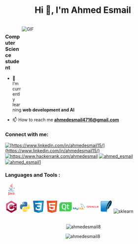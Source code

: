 <h1 align="center">Hi 👋, I'm Ahmed Esmail</h1>
<br>

  <img align="right" alt="GIF" src="https://github.com/abhisheknaiidu/abhisheknaiidu/blob/master/code.gif?raw=true" width="450" height="250" />
<h3 align="left">Computer Science student</h3>

- 🌱 I’m currently learning **web development and AI**

- 📫 How to reach me **ahmedesmail4716@gmail.com**



<p>
<h3 align="left">Connect with me:</h3>
<p align="left">
<a href="https://www.linkedin.com/in/ahmedesmail15/" target="blank"><img align="center" src="https://raw.githubusercontent.com/rahuldkjain/github-profile-readme-generator/master/src/images/icons/Social/linked-in-alt.svg" alt="[https://www.linkedin.com/in/ahmedesmail15/](https://www.linkedin.com/in/ahmedesmail15/)" height="30" width="40" /></a>
<a href="https://www.hackerrank.com/ahmedesmail" target="blank"><img align="center" src="https://raw.githubusercontent.com/rahuldkjain/github-profile-readme-generator/master/src/images/icons/Social/hackerrank.svg" alt="https://www.hackerrank.com/ahmedesmail" height="30" width="40" /></a>
<a href="https://codeforces.com/profile/ahmed_esmail" target="blank"><img align="center" src="https://raw.githubusercontent.com/rahuldkjain/github-profile-readme-generator/master/src/images/icons/Social/codeforces.svg" alt="ahmed_esmail" height="30" width="40" /></a>
<a href="https://www.leetcode.com/ahmed_esmail1" target="blank"><img align="center" src="https://raw.githubusercontent.com/rahuldkjain/github-profile-readme-generator/master/src/images/icons/Social/leet-code.svg" alt="ahmed_esmail1" height="30" width="40" /></a>
  </p>


</p>


<!--**languages and tools:**  

<code><img height="20" src="https://raw.githubusercontent.com/github/explore/80688e429a7d4ef2fca1e82350fe8e3517d3494d/topics/javascript/javascript.png"></code>
<code><img height="20" src="https://raw.githubusercontent.com/github/explore/80688e429a7d4ef2fca1e82350fe8e3517d3494d/topics/vue/vue.png"></code>
<code><img height="20" src="https://raw.githubusercontent.com/github/explore/80688e429a7d4ef2fca1e82350fe8e3517d3494d/topics/react/react.png"></code>
<code><img height="20" src="https://raw.githubusercontent.com/github/explore/5c058a388828bb5fde0bcafd4bc867b5bb3f26f3/topics/graphql/graphql.png"></code>
<code><img height="20" src="https://raw.githubusercontent.com/github/explore/80688e429a7d4ef2fca1e82350fe8e3517d3494d/topics/nodejs/nodejs.png"></code>
<code><img height="20" src="https://raw.githubusercontent.com/github/explore/80688e429a7d4ef2fca1e82350fe8e3517d3494d/topics/cpp/cpp.png"></code>
<code><img height="20" src="https://raw.githubusercontent.com/github/explore/80688e429a7d4ef2fca1e82350fe8e3517d3494d/topics/python/python.png"></code>
<code><img height="20" src="https://raw.githubusercontent.com/github/explore/80688e429a7d4ef2fca1e82350fe8e3517d3494d/topics/mysql/mysql.png"></code>
<code><img height="20" src="https://raw.githubusercontent.com/github/explore/80688e429a7d4ef2fca1e82350fe8e3517d3494d/topics/firebase/firebase.png"></code>
<code><img height="20" src="https://raw.githubusercontent.com/github/explore/80688e429a7d4ef2fca1e82350fe8e3517d3494d/topics/git/git.png"></code>-->


<h3 align="left">Languages and Tools :</h3>
<div>
<p><img src="https://github.com/devicons/devicon/blob/master/icons/java/java-original-wordmark.svg" title="Java" alt="Java" width="40" height="40"/></p>
<img src="https://github.com/devicons/devicon/blob/master/icons/cplusplus/cplusplus-original.svg" title="C++" alt="C++" width="40" height="40"/>
<img src="https://github.com/devicons/devicon/blob/master/icons/python/python-original.svg" title="Python" alt="Python" width="40" height="40"/>
<img src="https://github.com/devicons/devicon/blob/master/icons/css3/css3-original.svg" title="css3" alt="css3" width="40" height="40"/>
<img src="https://github.com/devicons/devicon/blob/master/icons/html5/html5-original.svg" title="html5" alt="html5" width="40" height="40"/>
  <img src="https://github.com/devicons/devicon/blob/master/icons/qt/qt-original.svg" title="Qt" alt="Qt" width="40" height="40"/>
<img src="https://github.com/devicons/devicon/blob/master/icons/mysql/mysql-original-wordmark.svg" title="MySQL" alt="MySQL" width="40" height="40"/>
<img src="https://github.com/devicons/devicon/blob/master/icons/oracle/oracle-original.svg" title="oracle" alt="oracle" width="40" height="40"/>
<img src="https://github.com/devicons/devicon/blob/master/icons/sqlite/sqlite-original.svg" title="sqlite" alt="sqlite" width="40" height="40"/>
<!--<img src="https://user-images.githubusercontent.com/315810/92159303-30d41100-edfb-11ea-8107-1c5352202571.png" title="seaborn" alt="seaborn" width="40" height="40"/>-->
<img src="https://upload.wikimedia.org/wikipedia/commons/thumb/0/05/Scikit_learn_logo_small.svg/2560px-Scikit_learn_logo_small.svg.png" title="sklearn" alt="sklearn" width="40" height="40"/>
 </div>
 <br>







<p align="center">&nbsp;<img align="center" src="https://github-readme-stats.vercel.app/api?username=ahmedesmail8&show_icons=true&locale=en" alt="ahmedesmail8" /><!--<img align="center" src="https://github-readme-streak-stats.herokuapp.com/?user=ahmedesmail8&" alt="ahmedesmail8" />--></p>

<p align="center"><img src="https://github-readme-stats.vercel.app/api/top-langs?username=ahmedesmail8&show_icons=true&locale=en&layout=compact" alt="ahmedesmail8" /></p>



<!--<p align="left"> <a href="https://github.com/ryo-ma/github-profile-trophy"><img src="https://github-profile-trophy.vercel.app/?username=ahmedesmail8" alt="ahmedesmail8" /></a> </p>-->
